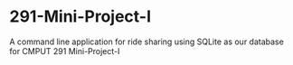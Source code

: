 # 291-Mini-Project-I
A command line application for ride sharing using SQLite as our database for CMPUT 291 Mini-Project-I
